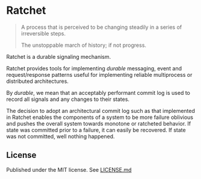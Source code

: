 # Ratchet

> A process that is perceived to be changing steadily in a series of irreversible steps.
>
> The unstoppable march of history; if not progress.

Ratchet is a durable signaling mechanism.

Ratchet provides tools for implementing _durable_ messaging, event and request/response patterns useful for implementing reliable multiprocess or distributed architectures.

By _durable_, we mean that an acceptably performant commit log is used to record all signals and any changes to their states.

The decision to adopt an architectural commit log such as that implemented in Ratchet enables the components of a system to be more failure oblivious and pushes the overall system towards monotone or ratcheted behavior. If state was committed prior to a failure, it can easily be recovered. If state was not committed, well nothing happened.



## License

Published under the MIT license. See [LICENSE.md](LICENSE.md)
